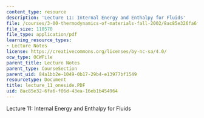 ```yaml
---
content_type: resource
description: 'Lecture 11: Internal Energy and Enthalpy for Fluids'
file: /courses/3-00-thermodynamics-of-materials-fall-2002/8ac85e326fa6f06d43ea16eb1b454964_lecture_11_oneside.PDF
file_size: 110570
file_type: application/pdf
learning_resource_types:
- Lecture Notes
license: https://creativecommons.org/licenses/by-nc-sa/4.0/
ocw_type: OCWFile
parent_title: Lecture Notes
parent_type: CourseSection
parent_uid: 84a1bb2e-1049-0b17-29b4-e13977bf1549
resourcetype: Document
title: lecture_11_oneside.PDF
uid: 8ac85e32-6fa6-f06d-43ea-16eb1b454964
---
```

Lecture 11: Internal Energy and Enthalpy for Fluids